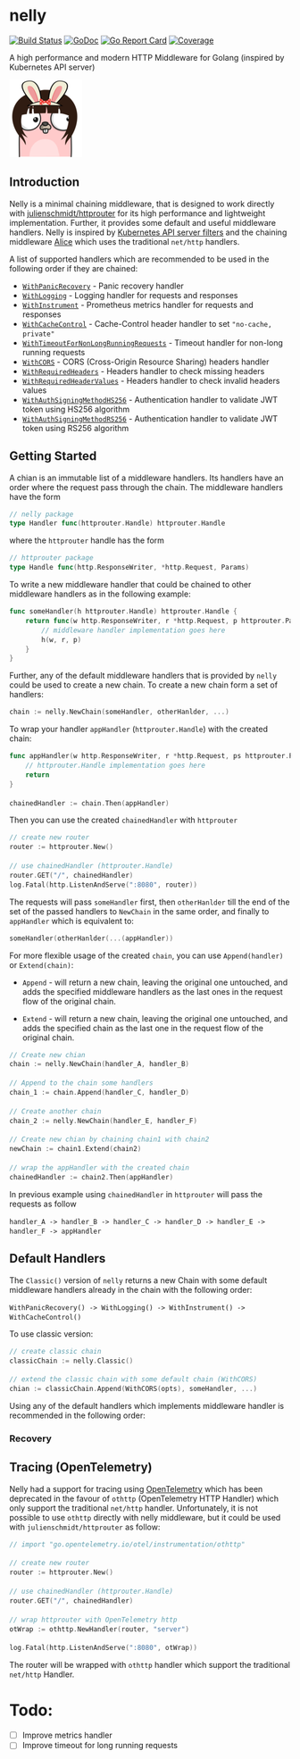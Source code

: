 # nelly
[![Build Status](https://travis-ci.org/pharmatics/nelly.svg?branch=master)](https://travis-ci.org/pharmatics/nelly)
[![GoDoc](https://godoc.org/github.com/golang/gddo?status.svg)](http://godoc.org/github.com/pharmatics/nelly)
[![Go Report Card](https://goreportcard.com/badge/github.com/pharmatics/nelly)](https://goreportcard.com/report/github.com/pharmatics/nelly)
[![Coverage](http://gocover.io/_badge/github.com/pharmatics/nelly)](http://gocover.io/github.com/pharmatics/nelly)

A high performance and modern HTTP Middleware for Golang (inspired by Kubernetes API server)

![nelly](logo/nelly.png)

## Introduction

Nelly is a minimal chaining middleware, that is designed to work directly with [julienschmidt/httprouter](https://github.com/julienschmidt/httprouter) for its high performance and lightweight implementation. Further, it provides some default and useful middleware handlers. Nelly is inspired by [Kubernetes API server filters](https://github.com/kubernetes/apiserver/tree/master/pkg/server/filters) and the chaining middleware [Alice](https://github.com/justinas/alice) which uses the traditional `net/http` handlers.

A list of supported handlers which are recommended to be used in the following order if they are chained:

* [`WithPanicRecovery`](#recovery) - Panic recovery handler
* [`WithLogging`](#logging) - Logging handler for requests and responses
* [`WithInstrument`](#metrics) -  Prometheus metrics handler for requests and responses
* [`WithCacheControl`](#cache-control) - Cache-Control header handler to set `"no-cache, private"`
* [`WithTimeoutForNonLongRunningRequests`](#timeout) - Timeout handler for non-long running requests
* [`WithCORS`](#cors) -  CORS (Cross-Origin Resource Sharing) headers handler
* [`WithRequiredHeaders`](#headers) - Headers handler to check missing headers
* [`WithRequiredHeaderValues`](#headers) - Headers handler to check invalid headers values
* [`WithAuthSigningMethodHS256`](#authentication) - Authentication handler to validate JWT token using HS256 algorithm
* [`WithAuthSigningMethodRS256`](#authentication) - Authentication handler to validate JWT token using RS256 algorithm

## Getting Started

A chian is an immutable list of a middleware handlers. Its handlers have an order where the request pass through the chain. The middleware handlers have the form 

```go
// nelly package
type Handler func(httprouter.Handle) httprouter.Handle
```

where the `httprouter` handle has the form

```go
// httprouter package
type Handle func(http.ResponseWriter, *http.Request, Params)
```

To write a new middleware handler that could be chained to other middleware handlers as in the following example:

```go
func someHandler(h httprouter.Handle) httprouter.Handle {
	return func(w http.ResponseWriter, r *http.Request, p httprouter.Params) {
		// middleware handler implementation goes here
		h(w, r, p)
	}
}
```

Further, any of the default middleware handlers that is provided by `nelly` could be used to create a new chain. To create a new chain form a set of handlers:

```go
chain := nelly.NewChain(someHandler, otherHanlder, ...)
```

To wrap your handler `appHandler` (`httprouter.Handle`) with the created chain:

```go
func appHandler(w http.ResponseWriter, r *http.Request, ps httprouter.Params) {
	// httprouter.Handle implementation goes here
	return
}

chainedHandler := chain.Then(appHandler)
```

Then you can use the created `chainedHandler` with `httprouter`

```go
// create new router
router := httprouter.New()

// use chainedHandler (httprouter.Handle)
router.GET("/", chainedHandler)
log.Fatal(http.ListenAndServe(":8080", router))
```

The requests will pass `someHandler` first, then `otherHanlder` till the end of the set of the passed handlers to `NewChain` in the same order, and finally to `appHandler` which is equivalent to:

```go
someHandler(otherHanlder(...(appHandler))
```

For more flexible usage of the created `chain`, you can use `Append(handler)` or `Extend(chain)`:

* `Append` - will return a new chain, leaving the original one untouched, and adds the specified middleware handlers as the last ones in the request flow of the original chain.

* `Extend` - will return a new chain, leaving the original one untouched, and adds the specified chain as the last one in the request flow of the original chain.

```go
// Create new chian
chain := nelly.NewChain(handler_A, handler_B)

// Append to the chain some handlers
chain_1 := chain.Append(handler_C, handler_D)

// Create another chain
chain_2 := nelly.NewChain(handler_E, handler_F)

// Create new chian by chaining chain1 with chain2
newChain := chain1.Extend(chain2)

// wrap the appHandler with the created chain
chainedHandler := chain2.Then(appHandler)
```

In previous example using `chainedHandler` in `httprouter` will pass the requests as follow

`handler_A -> handler_B -> handler_C -> handler_D -> handler_E -> handler_F -> appHandler`

## Default Handlers

The `Classic()` version of `nelly` returns a new Chain with some default middleware handlers already in the chain with the following order:

`WithPanicRecovery() -> WithLogging() -> WithInstrument() -> WithCacheControl()`

To use classic version:

```go
// create classic chain
classicChain := nelly.Classic()

// extend the classic chain with some default chain (WithCORS)
chian := classicChain.Append(WithCORS(opts), someHandler, ...)
```

Using any of the default handlers which implements middleware handler is recommended in the following order:

### Recovery

## Tracing (OpenTelemetry)

Nelly had a support for tracing using [OpenTelemetry](https://github.com/open-telemetry/opentelemetry-go) which has been deprecated in the favour of `othttp` (OpenTelemetry HTTP Handler) which only support the traditional `net/http` handler. Unfortunately, it is not possible to use `othttp` directly with nelly middleware, but it could be used with `julienschmidt/httprouter` as follow:

```go
// import "go.opentelemetry.io/otel/instrumentation/othttp"

// create new router
router := httprouter.New()

// use chainedHandler (httprouter.Handle)
router.GET("/", chainedHandler)

// wrap httprouter with OpenTelemetry http
otWrap := othttp.NewHandler(router, "server")

log.Fatal(http.ListenAndServe(":8080", otWrap))
```

The router will be wrapped with `othttp` handler which support the traditional `net/http` Handler.

# Todo:

- [ ] Improve metrics handler
- [ ] Improve timeout for long running requests
